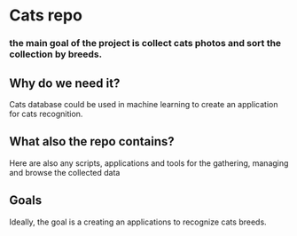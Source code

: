# Cats repo
### the main goal of the project is collect cats photos and sort the collection by breeds.
## Why do we need it?
Cats database could be used in machine learning to create an application for cats recognition. 
## What also the repo contains?
Here are also any scripts, applications and tools for the gathering, managing and browse the collected data
## Goals
Ideally, the goal is a creating an applications to recognize cats breeds.  
